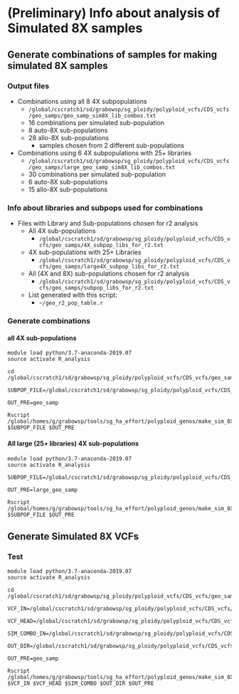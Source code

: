 # (Preliminary) Info about analysis of Simulated 8X samples

## Generate combinations of samples for making simulated 8X samples
### Output files
* Combinations using all 8 4X subpopulations
  * `/global/cscratch1/sd/grabowsp/sg_ploidy/polyploid_vcfs/CDS_vcfs/geo_samps/geo_samp_sim8X_lib_combos.txt`
  * 16 combinations per simulated sub-population
  * 8 auto-8X sub-populations
  * 28 allo-8X sub-populations
    * samples chosen from 2 different sub-populations
* Combinations using 6 4X subpopulations with 25+ libraries
  * `/global/cscratch1/sd/grabowsp/sg_ploidy/polyploid_vcfs/CDS_vcfs/geo_samps/large_geo_samp_sim8X_lib_combos.txt`
  * 30 combinations per simulated sub-population
  * 6 auto-8X sub-populations
  * 15 allo-8X sub-populations
### Info about libraries and subpops used for combinations
* Files with Library and Sub-populations chosen for r2 analysis
  * All 4X sub-populations
    * `/global/cscratch1/sd/grabowsp/sg_ploidy/polyploid_vcfs/CDS_vcfs/geo_samps/4X_subpop_libs_for_r2.txt`
  * 4X sub-populations with 25+ Libraries
    * `/global/cscratch1/sd/grabowsp/sg_ploidy/polyploid_vcfs/CDS_vcfs/geo_samps/large4X_subpop_libs_for_r2.txt`
  * All (4X and 8X) sub-populations chosen for r2 analysis
    * `/global/cscratch1/sd/grabowsp/sg_ploidy/polyploid_vcfs/CDS_vcfs/geo_samps/subpop_libs_for_r2.txt`
  * List generated with this script:
    * `~/geo_r2_pop_table.r`
### Generate combinations
#### all 4X sub-populations
```
module load python/3.7-anaconda-2019.07
source activate R_analysis

cd /global/cscratch1/sd/grabowsp/sg_ploidy/polyploid_vcfs/CDS_vcfs/geo_samps

SUBPOP_FILE=/global/cscratch1/sd/grabowsp/sg_ploidy/polyploid_vcfs/CDS_vcfs/geo_samps/4X_subpop_libs_for_r2.txt

OUT_PRE=geo_samp

Rscript /global/homes/g/grabowsp/tools/sg_ha_effort/polyploid_genos/make_sim_8X_combos.r $SUBPOP_FILE $OUT_PRE
```
#### All large (25+ libraries) 4X sub-populations
```
module load python/3.7-anaconda-2019.07
source activate R_analysis

SUBPOP_FILE=/global/cscratch1/sd/grabowsp/sg_ploidy/polyploid_vcfs/CDS_vcfs/geo_samps/large4X_subpop_libs_for_r2.txt

OUT_PRE=large_geo_samp

Rscript /global/homes/g/grabowsp/tools/sg_ha_effort/polyploid_genos/make_sim_8X_combos.r $SUBPOP_FILE $OUT_PRE
```

## Generate Simulated 8X VCFs
### Test
```
module load python/3.7-anaconda-2019.07
source activate R_analysis

cd /global/cscratch1/sd/grabowsp/sg_ploidy/polyploid_vcfs/CDS_vcfs/geo_samps/sim8X_vcfs

VCF_IN=/global/cscratch1/sd/grabowsp/sg_ploidy/polyploid_vcfs/CDS_vcfs/geo_samps/Chr01K.polyploid.CDS.geosamps.vcf_00

VCF_HEAD=/global/cscratch1/sd/grabowsp/sg_ploidy/polyploid_vcfs/CDS_vcfs/geo_samps/CDS.geosamps.vcf.header.txt

SIM_COMBO_IN=/global/cscratch1/sd/grabowsp/sg_ploidy/polyploid_vcfs/CDS_vcfs/geo_samps/geo_samp_sim8X_lib_combos.txt

OUT_DIR=/global/cscratch1/sd/grabowsp/sg_ploidy/polyploid_vcfs/CDS_vcfs/geo_samps/sim8X_vcfs

OUT_PRE=geo_samp

Rscript /global/homes/g/grabowsp/tools/sg_ha_effort/polyploid_genos/make_sim_8X_genotypes.r $VCF_IN $VCF_HEAD $SIM_COMBO $OUT_DIR $OUT_PRE


```



